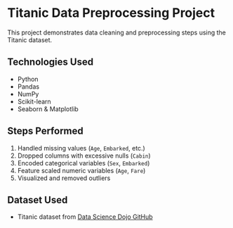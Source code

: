# Titanic Data Preprocessing Project 

This project demonstrates data cleaning and preprocessing steps using the Titanic dataset.

## Technologies Used
- Python
- Pandas
- NumPy
- Scikit-learn
- Seaborn & Matplotlib

## Steps Performed
1. Handled missing values (`Age`, `Embarked`, etc.)
2. Dropped columns with excessive nulls (`Cabin`)
3. Encoded categorical variables (`Sex`, `Embarked`)
4. Feature scaled numeric variables (`Age`, `Fare`)
5. Visualized and removed outliers

## Dataset Used
- Titanic dataset from [Data Science Dojo GitHub](https://raw.githubusercontent.com/datasciencedojo/datasets/master/titanic.csv)


